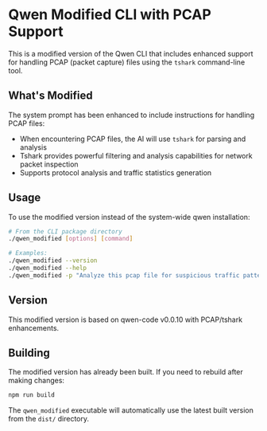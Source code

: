 # Qwen Modified CLI with PCAP Support

This is a modified version of the Qwen CLI that includes enhanced support for handling PCAP (packet capture) files using the `tshark` command-line tool.

## What's Modified

The system prompt has been enhanced to include instructions for handling PCAP files:
- When encountering PCAP files, the AI will use `tshark` for parsing and analysis
- Tshark provides powerful filtering and analysis capabilities for network packet inspection
- Supports protocol analysis and traffic statistics generation

## Usage

To use the modified version instead of the system-wide qwen installation:

```bash
# From the CLI package directory
./qwen_modified [options] [command]

# Examples:
./qwen_modified --version
./qwen_modified --help
./qwen_modified -p "Analyze this pcap file for suspicious traffic patterns"
```

## Version

This modified version is based on qwen-code v0.0.10 with PCAP/tshark enhancements.

## Building

The modified version has already been built. If you need to rebuild after making changes:

```bash
npm run build
```

The `qwen_modified` executable will automatically use the latest built version from the `dist/` directory.